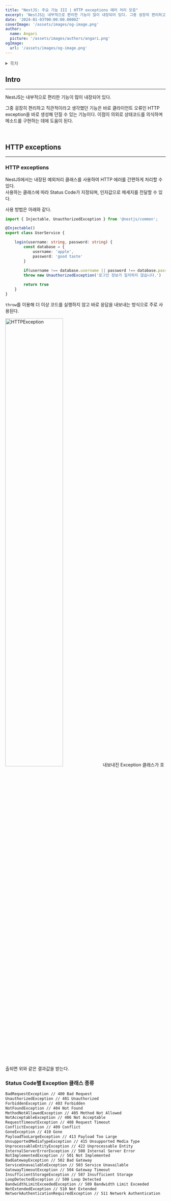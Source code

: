 ```yaml
---
title: "NestJS: 주요 기능 III | HTTP exceptions 에러 처리 모음"
excerpt: 'NestJS는 내부적으로 편리한 기능이 많이 내장되어 있다. 그중 굉장히 편리하고 직관적이라고 생각했던 기능은 바로 클라이언트 오류인 HTTP exception을 바로 생성해 던질 수 있는 기능이다. 이점이 의외로 상태코드를 의식하며 메소드를 구현하는 데에 도움이 된다.'
date: '2024-01-03T00:00:00.0000Z'
coverImage: '/assets/images/og-image.png'
author:
  name: Angari
  picture: '/assets/images/authors/angari.png'
ogImage:
  url: '/assets/images/og-image.png'
---
```


<details style="color: dimgrey;">
  <summary style="font-weight: 500;">목차</summary>
  <div>

##### **1. HTTP exceptions**
    
- HTTP exceptions
- Status Code별 Exception 클래스 종류

  </div>
</details>

## **Intro**
---

NestJS는 내부적으로 편리한 기능이 많이 내장되어 있다.

그중 굉장히 편리하고 직관적이라고 생각했던 기능은 바로 클라이언트 오류인 HTTP exception을 바로 생성해 던질 수 있는 기능이다. 이점이 의외로 상태코드를 의식하며 메소드를 구현하는 데에 도움이 된다.

<br/>

## **HTTP exceptions**
---

### HTTP exceptions

NestJS에서는 내장된 예외처리 클래스를 사용하여 HTTP 에러를 간편하게 처리할 수 있다.  
사용하는 클래스에 따라 Status Code가 지정되며, 인자값으로 메세지를 전달할 수 있다.

사용 방법은 아래와 같다.

```ts
import { Injectable, UnauthorizedException } from '@nestjs/common';

@Injectable()
export class UserService {

	login(username: string, password: string) {
		const database = {
			username: 'apple',
			password: 'good taste'
		}
		
		if(username !== database.username || password !== database.password)
		throw new UnauthorizedException('로그인 정보가 일치하지 않습니다.')

		return true
	}
}
```

`throw`를 이용해 더 이상 코드를 실행하지 않고 바로 응답을 내보내는 방식으로 주로 사용된다.

<img src="/assets/images/blog/4/1.png" alt="HTTPException" style="width: 60%; min-width: 280px; height: auto;">
내보내진 Exception 클래스가 호출되면 위와 같은 결과값을 받는다.

<br/>

### Status Code별 Exception 클래스 종류

```zsh
BadRequestException // 400 Bad Request
UnauthorizedException // 401 Unauthorized
ForbiddenException // 403 Forbidden
NotFoundException // 404 Not Found
MethodNotAllowedException // 405 Method Not Allowed
NotAcceptableException // 406 Not Acceptable
RequestTimeoutException // 408 Request Timeout
ConflictException // 409 Conflict
GoneException // 410 Gone
PayloadTooLargeException // 413 Payload Too Large
UnsupportedMediaTypeException // 415 Unsupported Media Type
UnprocessableEntityException // 422 Unprocessable Entity
InternalServerErrorException // 500 Internal Server Error
NotImplementedException // 501 Not Implemented
BadGatewayException // 502 Bad Gateway
ServiceUnavailableException // 503 Service Unavailable
GatewayTimeoutException // 504 Gateway Timeout
InsufficientStorageException // 507 Insufficient Storage
LoopDetectedException // 508 Loop Detected
BandwidthLimitExceededException // 509 Bandwidth Limit Exceeded
NotExtendedException // 510 Not Extended
NetworkAuthenticationRequiredException // 511 Network Authentication
```
